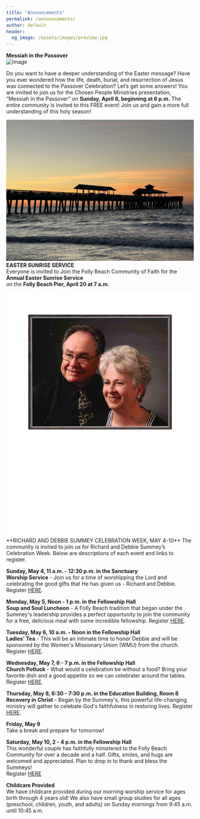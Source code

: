 ```yaml
---
title: "Announcements"
permalink: /announcements/
author: default
header:
  og_image: /assets/images/preview.jpg
---
```


**Messiah in the Passover**  
[
](https://www.google.com/imgres?q=messiah%20in%20the%20passover&imgurl=https%3A%2F%2Fimages.squarespace-cdn.com%2Fcontent%2Fv1%2F589b5faf8419c2357320b652%2F1551885131285-9WFJDI62DDGZPYD6NHTH%2Fmesiah%2Bin%2Bthe%2Bpassover.jpeg%3Fformat%3D2500w&imgrefurl=https%3A%2F%2Ffaithfellowship.life%2Fevents%2F2019%2F4%2F14%2Fmessiah-in-the-passover&docid=TRPh4nZ5vb9mNM&tbnid=hV0Eac9oFDpbZM&vet=12ahUKEwj9juX2tu-LAxUgGtAFHfsqJAQQM3oECC0QAA..i&w=320&h=158&hcb=2&itg=1&ved=2ahUKEwj9juX2tu-LAxUgGtAFHfsqJAQQM3oECC0QAA)![image](https://github.com/user-attachments/assets/2bda68e5-a2f6-4979-a62a-fc6da0985f34)

Do you want to have a deeper understanding of the Easter message? Have you ever
wondered how the life, death, burial, and resurrection of Jesus was connected to the
Passover Celebration? Let’s get some answers!
You are invited to join us for the Chosen People Ministries presentation, “Messiah in
the Passover” on **Sunday, April 6, beginning at 6 p.m.** The entire community is invited
to this FREE event! Join us and gain a more full understanding of this holy season!  

![Announcement Image](https://raw.githubusercontent.com/FollyBeachBaptist/follybeachbaptist.org/main/assets/images/IMG_3218.jpeg)  
**EASTER SUNRISE SERVICE**  
Everyone is invited to Join the Folly Beach Community of Faith for the **Annual Easter Sunrise Service**   
on the **Folly Beach Pier, April 20 at 7 a.m.**  

<img src="/assets/images/Summeys_page-0001.jpg" alt="Announcement Image">  
**RICHARD AND DEBBIE SUMMEY CELEBRATION WEEK, MAY 4-10**   
The community is invited to join us for Richard and Debbie Summey’s Celebration Week.  Below are descriptions of each event and links to register.  

**Sunday, May 4, 11 a.m. - 12:30 p.m. in the Sanctuary**  
**Worship Service** - Join us for a time of worshipping the Lord and celebrating the good gifts that He has given us - Richard and Debbie.  Register [HERE](https://docs.google.com/document/d/1WZpTPX2KbYITtXQlvpOG4k4JM7PDEBnr669WWq0etos/edit?usp=sharing).  

**Monday, May 5, Noon - 1 p.m. in the Fellowship Hall**  
**Soup and Soul Luncheon** - A Folly Beach tradition that began under the Summey's leadership provides a perfect opportunity to join the community for a free, delicious meal with some incredible fellowship.  Register [HERE](https://docs.google.com/document/d/1827KsJylGKGfQCqgXm0LlYexhXyJz-akg2pcJZKC3zI/edit?usp=sharing).  

**Tuesday, May 6, 10 a.m. - Noon in the Fellowship Hall**  
**Ladies' Tea** - This will be an intimate time to honor Debbie and will be sponsored by the Women's Missionary Union (WMU) from the church.  Register [HERE](https://docs.google.com/document/d/1kznGShAqHY4_dpVBQFyuXPya-toGabt9CpO8CUVNkLM/edit?usp=sharing).  

**Wednesday, May 7, 6 - 7 p.m. in the Fellowship Hall**  
**Church Potluck** - What would a celebration be without a food?  Bring your favorite dish and a good appetite so we can celebrater around the tables.  Register [HERE](https://docs.google.com/document/d/1yTL5lYW_4_mh0beDJbxtlSpHNbJLP74H2vZLjy5sAkk/edit?usp=sharing).  

**Thursday, May 8, 6:30 - 7:30 p.m. in the Education Building, Room 8**  
**Recovery in Christ** - Began by the Summey's, this powerful life-changing ministry will gather to celebate God's faithfulness in restoring lives.  Register [HERE](https://docs.google.com/document/d/1ZBtX393kwUcz0UQBnS46XNxTOmwkBfK8WV2Ks8cIWiA/edit?usp=sharing).  

**Friday, May 9**  
Take a break and prepare for tomorrow!  

**Saturday, May 10, 2 - 4 p.m. in the Fellowship Hall**  
This wonderful couple has faithfully ministered to the Folly Beach Community for over a decade and a half.  Gifts, smiles, and hugs are welcomed and appreciated.  Plan to drop in to thank and bless the Summeys!  
Register [HERE](https://docs.google.com/document/d/1v0g9V4zo0mivIr-P1HZ7SVwUb0r_ihR2rI0_SHBO3pk/edit?usp=sharing)
   

**Childcare Provided**  
We have childcare provided during our morning worship service for ages birth through 4 years old!  We also have small group studies for all ages (preschool, children, youth, and adults) on Sunday mornings from 9:45 a.m. until 10:45 a.m.  


